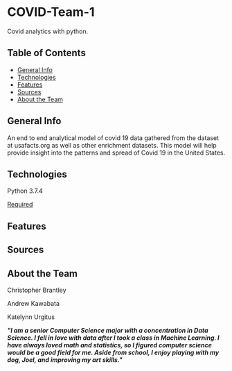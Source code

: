 # COVID-Team-1
Covid analytics with python.

## Table of Contents
* [General Info](#General-info)
* [Technologies](#technologies)
* [Features](#features)
* [Sources](#sources)
* [About the Team](#About-the-Team)

## General Info
An end to end analytical model of covid 19 data gathered from the dataset at usafacts.org as well as other enrichment datasets. This model will help provide insight into the patterns and spread of Covid 19 in the United States.

## Technologies
Python 3.7.4

[Required](requirements.txt)

## Features

## Sources

## About the Team
Christopher Brantley

Andrew Kawabata

Katelynn Urgitus

***"I am a senior Computer Science major with a concentration in Data Science. I fell in love with data after I took a class in Machine Learning. I have always loved math and statistics, so I figured computer science would be a good field for me. Aside from school, I enjoy playing with my dog, Joel, and improving my art skills."***
